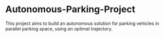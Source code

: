 # Autonomous-Parking-Project
This project aims to build an autonomous solution for parking vehicles in parallel parking space, using an optimal trajectory.
